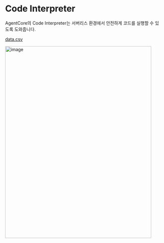 # Code Interpreter

AgentCore의 Code Interpreter는 서버리스 환경에서 안전하게 코드를 실행할 수 있도록 도와줍니다.

[data.csv](./contents/data.csv)

<img width="470" height="618" alt="image" src="https://github.com/user-attachments/assets/a75d0a19-16df-4854-9445-82e00bbd9e35" />
